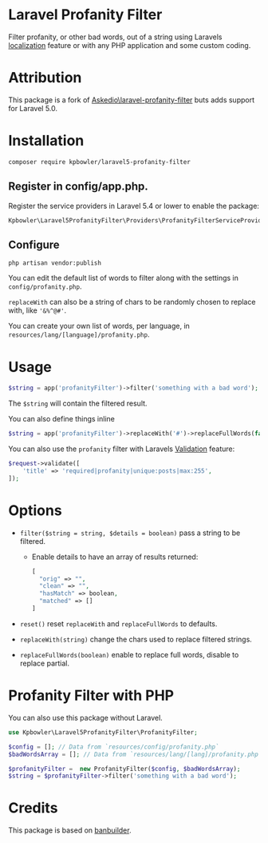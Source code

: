 
# Laravel Profanity Filter
Filter profanity, or other bad words, out of a string using Laravels [localization](https://laravel.com/docs/5.6/localization) feature or with any PHP application and some custom coding.

# Attribution
This package is a fork of [Askedio\laravel-profanity-filter](https://github.com/Askedio/laravel-profanity-filter) buts adds support for Laravel 5.0.

# Installation
```
composer require kpbowler/laravel5-profanity-filter
```

## Register in config/app.php.
Register the service providers in Laravel 5.4 or lower to enable the package:
```
Kpbowler\Laravel5ProfanityFilter\Providers\ProfanityFilterServiceProvider::class,
```

## Configure
```
php artisan vendor:publish
```

You can edit the default list of words to filter along with the settings in `config/profanity.php`.

`replaceWith` can also be a string of chars to be randomly chosen to replace with, like `'&%^@#'`.

You can create your own list of words, per language, in `resources/lang/[language]/profanity.php`.


# Usage
```php
$string = app('profanityFilter')->filter('something with a bad word');
```
The `$string` will contain the filtered result.

You can also define things inline
```php
$string = app('profanityFilter')->replaceWith('#')->replaceFullWords(false)->filter('something with a bad word'));
```

You can also use the `profanity` filter with Laravels [Validation](https://laravel.com/docs/5.6/validation) feature:

```php
$request->validate([
    'title' => 'required|profanity|unique:posts|max:255',
]);
```

# Options
* `filter($string = string, $details = boolean)` pass a string to be filtered.

  * Enable details to have an array of results returned:
    ```php
    [
      "orig" => "",
      "clean" => "",
      "hasMatch" => boolean,
      "matched" => []
    ]
    ```
* `reset()` reset `replaceWith` and `replaceFullWords` to defaults.
* `replaceWith(string)` change the chars used to replace filtered strings.
* `replaceFullWords(boolean)` enable to replace full words, disable to replace partial.


# Profanity Filter with PHP
You can also use this package without Laravel.

```php
use Kpbowler\Laravel5ProfanityFilter\ProfanityFilter;

$config = []; // Data from `resources/config/profanity.php`
$badWordsArray = []; // Data from `resources/lang/[lang]/profanity.php`

$profanityFilter =  new ProfanityFilter($config, $badWordsArray);
$string = $profanityFilter->filter('something with a bad word');
```



# Credits
This package is based on [banbuilder](https://github.com/snipe/banbuilder).
